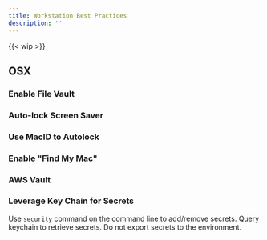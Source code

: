 ```yaml
---
title: Workstation Best Practices
description: ''
---
```

{{< wip >}}

## OSX

### Enable File Vault

### Auto-lock Screen Saver

### Use MacID to Autolock

### Enable "Find My Mac"

### AWS Vault

### Leverage Key Chain for Secrets

Use `security` command on the command line to add/remove secrets. Query keychain to retrieve secrets. Do not export secrets to the environment.
